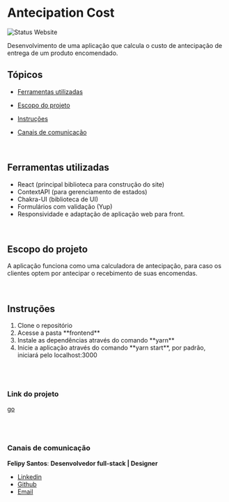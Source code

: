 # Antecipation Cost
![Status Website](https://img.shields.io/website?down_message=red&style=for-the-badge&up_color=green&up_message=online&url=https%3A%2F%2Fspace-flight-news-delta.vercel.app%2F)

Desenvolvimento de uma aplicação que calcula o custo de antecipação de entrega de um produto encomendado.


## Tópicos

- [Ferramentas utilizadas](#ferramentas)

- [Escopo do projeto](#escopo)

- [Instruções](#instrucoes)

- [Canais de comunicação](#canais)

<br>

<h2 id=ferramentas>Ferramentas utilizadas</h2> 

- React (principal biblioteca para construção do site)
- ContextAPI (para gerenciamento de estados)
- Chakra-UI (biblioteca de UI)
- Formulários com validação (Yup)
- Responsividade e adaptação de aplicação web para front.

<br>



<h2 id=escopo>Escopo do projeto</h2> 
<p>
    A aplicação funciona como uma calculadora de antecipação, para caso os clientes optem por antecipar o recebimento de suas encomendas.
</p>
<br>


<h2 id=instrucoes>Instruções</h2>

<ol>
    <li>Clone o repositório</li>
    <li>Acesse a pasta **frontend**</li>
    <li>Instale as dependências através do comando **yarn**</li>
    <li>Inicie a aplicação através do comando **yarn start**, por padrão, iniciará pelo localhost:3000</li>
</ol>

<br><br>

<h3>Link do projeto</h3>
<p><a href=https://vercel.com/felipysantos/antecipation-cost/ target=_blank>go</a></p>
    
<br><br>

<h3 id=canais> Canais de comunicação </h3>

**Felipy Santos**: **Desenvolvedor full-stack | Designer** 

- [Linkedin](https://www.linkedin.com/in/felipy-santos/)
- [Github](https://github.com/felipysantos)
- [Email](felipys23@gmail.com)
